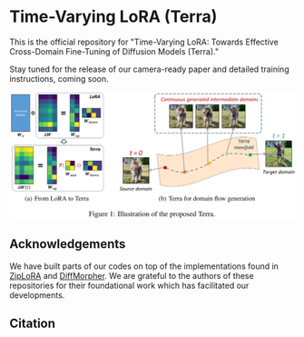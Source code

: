 # Time-Varying LoRA (Terra)

This is the official repository for "Time-Varying LoRA: Towards Effective Cross-Domain Fine-Tuning of Diffusion Models (Terra)."

Stay tuned for the release of our camera-ready paper and detailed training instructions, coming soon.



![](figures\illustration.png)





## Acknowledgements

We have built parts of our codes on top of the implementations found in [ZipLoRA](https://github.com/mkshing/ziplora-pytorch) and [DiffMorpher](https://github.com/Kevin-thu/DiffMorpher). We are grateful to the authors of these repositories for their foundational work which has facilitated our developments.



## Citation

